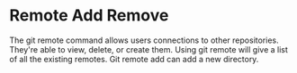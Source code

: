 # Remote Add Remove
The git remote command allows users connections to other repositories. They're able to view, delete, or create them. Using git remote will give a list of all the existing remotes. Git remote add can add a new directory. 



